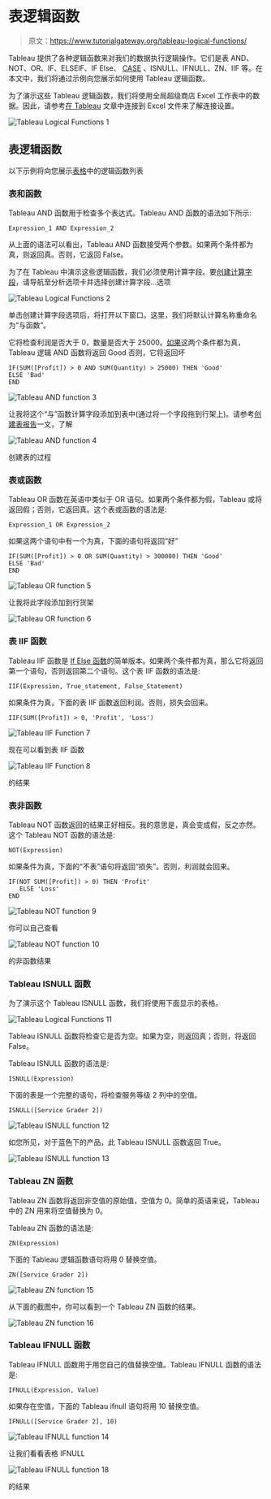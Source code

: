 # 表逻辑函数

> 原文：<https://www.tutorialgateway.org/tableau-logical-functions/>

Tableau 提供了各种逻辑函数来对我们的数据执行逻辑操作。它们是表 AND、NOT、OR、IF、ELSEIF、IF Else、 [CASE](https://www.tutorialgateway.org/tableau-case-function/) 、ISNULL、IFNULL、ZN、IIF 等。在本文中，我们将通过示例向您展示如何使用 Tableau 逻辑函数。

为了演示这些 Tableau 逻辑函数，我们将使用全局超级商店 Excel 工作表中的数据。因此，请参考[在 Tableau](https://www.tutorialgateway.org/connecting-to-excel-files-in-tableau/) 文章中连接到 Excel 文件来了解连接设置。

![Tableau Logical Functions 1](img/9f08c3efe06203e2a24dab4633fbd369.png)

## 表逻辑函数

以下示例将向您展示[表格](https://www.tutorialgateway.org/tableau/)中的逻辑函数列表

### 表和函数

Tableau AND 函数用于检查多个表达式。Tableau AND 函数的语法如下所示:

```
Expression_1 AND Expression_2
```

从上面的语法可以看出，Tableau AND 函数接受两个参数。如果两个条件都为真，则返回真。否则，它返回 False。

为了在 Tableau 中演示这些逻辑函数，我们必须使用计算字段。要[创建计算字段](https://www.tutorialgateway.org/calculated-field-tableau/)，请导航至分析选项卡并选择创建计算字段…选项

![Tableau Logical Functions 2](img/924c54f30871d1771b1b804ac552f088.png)

单击创建计算字段选项后，将打开以下窗口。这里，我们将默认计算名称重命名为“与函数”。

它将检查利润是否大于 0，数量是否大于 25000。[如果](https://www.tutorialgateway.org/tableau-if-function/)这两个条件都为真，Tableau 逻辑 AND 函数将返回 Good 否则，它将返回坏

```
IF(SUM([Profit]) > 0 AND SUM(Quantity) > 25000) THEN 'Good'
ELSE 'Bad'
END
```

![Tableau AND function 3](img/94d9c4b7f2de774ad63aa9852aee63ae.png)

让我将这个“与”函数计算字段添加到表中(通过将一个字段拖到行架上)。请参考[创建表报告](https://www.tutorialgateway.org/tableau-table-report/)一文，了解

![Tableau AND function 4](img/9851d0caccfd52cb61264f1e331ed5a8.png)

创建表的过程

### 表或函数

Tableau OR 函数在英语中类似于 OR 语句。如果两个条件都为假，Tableau 或将返回假；否则，它返回真。这个表或函数的语法是:

```
Expression_1 OR Expression_2
```

如果这两个语句中有一个为真，下面的语句将返回“好”

```
IF(SUM([Profit]) > 0 OR SUM(Quantity) > 300000) THEN 'Good'
ELSE 'Bad'
END
```

![Tableau OR function 5](img/a70d20c7752880e9913f5f2dcc554ff0.png)

让我将此字段添加到行货架

![Tableau OR function 6](img/682cb3152b45cd574c361fab25ba61a5.png)

### 表 IIF 函数

Tableau IIF 函数是 [If Else 函数](https://www.tutorialgateway.org/tableau-if-function/)的简单版本。如果两个条件都为真，那么它将返回第一个语句，否则返回第二个语句。这个表 IIF 函数的语法是:

```
IIF(Expression, True_statement, False_Statement)
```

如果条件为真，下面的表 IIF 函数返回利润。否则，损失会回来。

```
IIF(SUM([Profit]) > 0, 'Profit', 'Loss')
```

![Tableau IIF Function 7](img/0a164ca9cf8d28e6aa18ad385b296cc2.png)

现在可以看到表 IIF 函数

![Tableau IIF Function 8](img/0e67adb2240abd58c8f74555bc6a4229.png)

的结果

### 表非函数

Tableau NOT 函数返回的结果正好相反。我的意思是，真会变成假，反之亦然。这个 Tableau NOT 函数的语法是:

```
NOT(Expression)
```

如果条件为真，下面的“不表”语句将返回“损失”。否则，利润就会回来。

```
IF(NOT SUM([Profit]) > 0) THEN 'Profit' 
   ELSE 'Loss'
END
```

![Tableau NOT function 9](img/5a6d9b3328a2d085784ae121182a6209.png)

你可以自己查看

![Tableau NOT function 10](img/bd69fe6d6b5c9eb7a806f9b82d98b884.png)

的非函数结果

### Tableau ISNULL 函数

为了演示这个 Tableau ISNULL 函数，我们将使用下面显示的表格。

![Tableau Logical Functions 11](img/86ba6ca11bb8807a25cd12d3867f9de9.png)

Tableau ISNULL 函数将检查它是否为空。如果为空，则返回真；否则，将返回 False。

Tableau ISNULL 函数的语法是:

```
ISNULL(Expression)
```

下面的表是一个完整的语句，将检查服务等级 2 列中的空值。

```
ISNULL([Service Grader 2])
```

![Tableau ISNULL function 12](img/78c7b54ee84b7f06f1e285d606584e58.png)

如您所见，对于蓝色下的产品，此 Tableau ISNULL 函数返回 True。

![Tableau ISNULL function 13](img/5d82e3c7257ec303bf8902f87aa3ecea.png)

### Tableau ZN 函数

Tableau ZN 函数将返回非空值的原始值，空值为 0。简单的英语来说，Tableau 中的 ZN 用来将空值替换为 0。

Tableau ZN 函数的语法是:

```
ZN(Expression)
```

下面的 Tableau 逻辑函数语句将用 0 替换空值。

```
ZN([Service Grader 2])
```

![Tableau ZN function 15](img/15f15a81c3ec15e8b9dc5b8c49ef1189.png)

从下面的截图中，你可以看到一个 Tableau ZN 函数的结果。

![Tableau ZN function 16](img/27560488320b0de32eedf18d964f6df6.png)

### Tableau IFNULL 函数

Tableau IFNULL 函数用于用您自己的值替换空值。Tableau IFNULL 函数的语法是:

```
IFNULL(Expression, Value)
```

如果存在空值，下面的 Tableau ifnull 语句将用 10 替换空值。

```
IFNULL([Service Grader 2], 10)
```

![Tableau IFNULL function 14](img/ad8ccb9ba597a448e82fbf28e0dfbf2b.png)

让我们看看表格 IFNULL

![Tableau IFNULL function 18](img/3d0c8285775775b36a616a0bdf6ee10a.png)

的结果